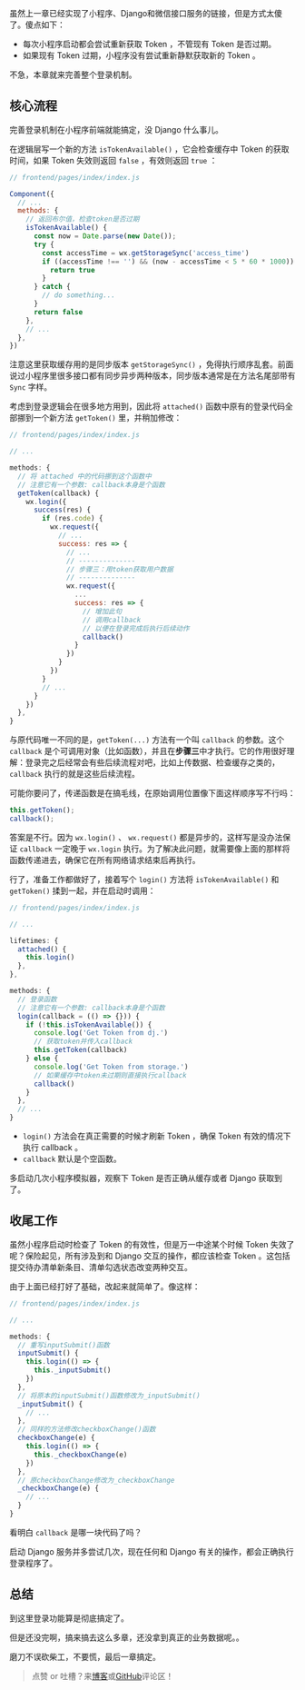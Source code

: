 虽然上一章已经实现了小程序、Django和微信接口服务的链接，但是方式太傻了。傻点如下：

- 每次小程序启动都会尝试重新获取 Token ，不管现有 Token 是否过期。
- 如果现有 Token 过期，小程序没有尝试重新静默获取新的 Token 。

不急，本章就来完善整个登录机制。

## 核心流程

完善登录机制在小程序前端就能搞定，没 Django 什么事儿。

在逻辑层写一个新的方法 `isTokenAvailable()` ，它会检查缓存中 Token 的获取时间，如果 Token 失效则返回 `false` ，有效则返回 `true` ：

```javascript
// frontend/pages/index/index.js

Component({
  // ...
  methods: {
    // 返回布尔值，检查token是否过期
    isTokenAvailable() {
      const now = Date.parse(new Date());
      try {
        const accessTime = wx.getStorageSync('access_time')
        if ((accessTime !== '') && (now - accessTime < 5 * 60 * 1000)) {
          return true
        }
      } catch {
        // do something...
      }
      return false
    },
    // ...
  },
})
```

注意这里获取缓存用的是同步版本 `getStorageSync()` ，免得执行顺序乱套。前面说过小程序里很多接口都有同步异步两种版本，同步版本通常是在方法名尾部带有 `Sync` 字样。

考虑到登录逻辑会在很多地方用到，因此将 `attached()` 函数中原有的登录代码全部挪到一个新方法 `getToken()` 里，并稍加修改：

```javascript
// frontend/pages/index/index.js

// ...

methods: {
  // 将 attached 中的代码挪到这个函数中
  // 注意它有一个参数: callback本身是个函数
  getToken(callback) {
    wx.login({
      success(res) {
        if (res.code) {
          wx.request({
            // ...
            success: res => {
              // ...
              // --------------
              // 步骤三：用token获取用户数据
              // --------------
              wx.request({
                ...
                success: res => {
                  // 增加此句
                  // 调用callback
                  // 以便在登录完成后执行后续动作
                  callback()
                }
              })
            }
          })
        } 
        // ...
      }
    })
  },
}
```

与原代码唯一不同的是，`getToken(...)` 方法有一个叫 `callback` 的参数。这个 `callback` 是个可调用对象（比如函数），并且在**步骤三**中才执行。它的作用很好理解：登录完之后经常会有些后续流程对吧，比如上传数据、检查缓存之类的，`callback` 执行的就是这些后续流程。

可能你要问了，传递函数是在搞毛线，在原始调用位置像下面这样顺序写不行吗：

```javascript
this.getToken();
callback();
```

答案是不行。因为 `wx.login()` 、 `wx.request()` 都是异步的，这样写是没办法保证 `callback` 一定晚于 `wx.login` 执行。为了解决此问题，就需要像上面的那样将函数传递进去，确保它在所有网络请求结束后再执行。

行了，准备工作都做好了，接着写个 `login()` 方法将 `isTokenAvailable()` 和 `getToken()` 揉到一起，并在启动时调用：

```javascript
// frontend/pages/index/index.js

// ...

lifetimes: {
  attached() {
    this.login()
  },
},

methods: {
  // 登录函数
  // 注意它有一个参数: callback本身是个函数
  login(callback = (() => {})) {
    if (!this.isTokenAvailable()) {
      console.log('Get Token from dj.')
      // 获取token并传入callback
      this.getToken(callback)
    } else {
      console.log('Get Token from storage.')
      // 如果缓存中token未过期则直接执行callback
      callback()
    }
  },
  // ...
}
```

- `login()` 方法会在真正需要的时候才刷新 Token ，确保 Token 有效的情况下执行 callback 。
- `callback` 默认是个空函数。

多启动几次小程序模拟器，观察下 Token 是否正确从缓存或者 Django 获取到了。

## 收尾工作

虽然小程序启动时检查了 Token 的有效性，但是万一中途某个时候 Token 失效了呢？保险起见，所有涉及到和 Django 交互的操作，都应该检查 Token 。这包括提交待办清单新条目、清单勾选状态改变两种交互。

由于上面已经打好了基础，改起来就简单了。像这样：

```javascript
// frontend/pages/index/index.js

// ...

methods: {
  // 重写inputSubmit()函数
  inputSubmit() {
    this.login(() => {
      this._inputSubmit()
    })
  },
  // 将原本的inputSubmit()函数修改为_inputSubmit()
  _inputSubmit() {
    // ...
  },
  // 同样的方法修改checkboxChange()函数
  checkboxChange(e) {
    this.login(() => {
      this._checkboxChange(e)
    })
  },
  // 原checkboxChange修改为_checkboxChange
  _checkboxChange(e) {
    // ...
  }
}
```

看明白 `callback` 是哪一块代码了吗？

启动 Django 服务并多尝试几次，现在任何和 Django 有关的操作，都会正确执行登录程序了。

## 总结

到这里登录功能算是彻底搞定了。

但是还没完啊，搞来搞去这么多章，还没拿到真正的业务数据呢。。

磨刀不误砍柴工，不要慌，最后一章搞定。

> 点赞 or 吐槽？来[博客](https://www.dusaiphoto.com/)或[GitHub](https://github.com/stacklens)评论区！

